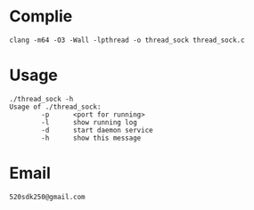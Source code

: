 # Complie
```shell
clang -m64 -O3 -Wall -lpthread -o thread_sock thread_sock.c
```
# Usage
```shell
./thread_sock -h
Usage of ./thread_sock:
        -p      <port for running>
        -l      show running log
        -d      start daemon service
        -h      show this message
```
# Email
` 520sdk250@gmail.com `

